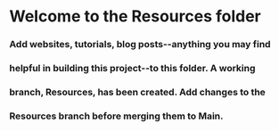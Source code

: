 # Welcome to the Resources folder

### Add websites, tutorials, blog posts--anything you may find  
### helpful in building this project--to this folder. A working  
### branch, Resources, has been created. Add changes to the  
### Resources branch before merging them to Main.